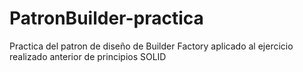 # PatronBuilder-practica
Practica del patron de diseño de Builder Factory aplicado al ejercicio realizado anterior de principios SOLID
